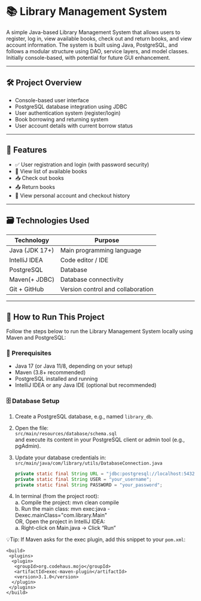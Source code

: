 # 📚 Library Management System

A simple Java-based Library Management System that allows users to register, log in, view available books, check out and return books, and view account information. The system is built using Java, PostgreSQL, and follows a modular structure using DAO, service layers, and model classes. Initially console-based, with potential for future GUI enhancement.

---

## 🛠 Project Overview

- Console-based user interface  
- PostgreSQL database integration using JDBC  
- User authentication system (register/login)  
- Book borrowing and returning system  
- User account details with current borrow status  

---

## 🧾 Features

- ✅ User registration and login (with password security)
- 📖 View list of available books
- 📥 Check out books
- 📤 Return books
- 👤 View personal account and checkout history

---

## 🗃 Technologies Used

| Technology       | Purpose                           |
|------------------|-----------------------------------|
| Java (JDK 17+)   | Main programming language         |
| IntelliJ IDEA    | Code editor / IDE                 |
| PostgreSQL       | Database                          |
| Maven(+ JDBC)    | Database connectivity             |
| Git + GitHub     | Version control and collaboration |

---
## 🚀 How to Run This Project

Follow the steps below to run the Library Management System locally using Maven and PostgreSQL:

### 🧰 Prerequisites

- Java 17 (or Java 11/8, depending on your setup)
- Maven (3.8+ recommended)
- PostgreSQL installed and running
- IntelliJ IDEA or any Java IDE (optional but recommended)

### 🗄️ Database Setup

1. Create a PostgreSQL database, e.g., named `library_db`.
2. Open the file:  
   `src/main/resources/database/schema.sql`  
   and execute its content in your PostgreSQL client or admin tool (e.g., pgAdmin).
3. Update your database credentials in:  
   `src/main/java/com/library/utils/DatabaseConnection.java`

   ```java
   private static final String URL = "jdbc:postgresql://localhost:5432/library_db";
   private static final String USER = "your_username";
   private static final String PASSWORD = "your_password";

4. In terminal (from the project root):  
   a. Compile the project:    mvn clean compile  
   b. Run the main class:     mvn exec:java -Dexec.mainClass="com.library.Main"  
 OR, Open the project in IntelliJ IDEA:  
   a. Right-click on Main.java → Click “Run”  

  💡Tip: If Maven asks for the exec plugin, add this snippet to your `pom.xml`:
    
    <build>
     <plugins>
      <plugin>
       <groupId>org.codehaus.mojo</groupId>
       <artifactId>exec-maven-plugin</artifactId>
       <version>3.1.0</version>
      </plugin>
     </plugins>
    </build>
    

